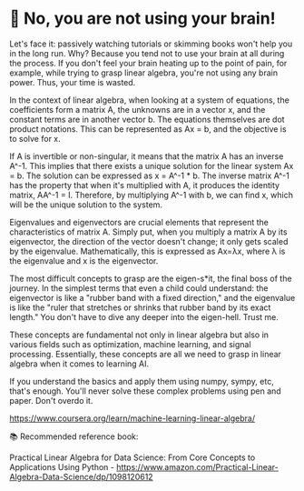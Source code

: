 # 💎 No, you are not using your brain!

Let's face it: passively watching tutorials or skimming books won't help you in the long run. Why? Because you tend not to use your brain at all during the process. If you don't feel your brain heating up to the point of pain, for example, while trying to grasp linear algebra, you're not using any brain power. Thus, your time is wasted.

In the context of linear algebra, when looking at a system of equations, the coefficients form a matrix A, the unknowns are in a vector x, and the constant terms are in another vector b. The equations themselves are dot product notations. This can be represented as Ax = b, and the objective is to solve for x.

If A is invertible or non-singular, it means that the matrix A has an inverse A^-1. This implies that there exists a unique solution for the linear system Ax = b. The solution can be expressed as x = A^-1 * b. The inverse matrix A^-1 has the property that when it's multiplied with A, it produces the identity matrix, AA^-1 = I. Therefore, by multiplying A^-1 with b, we can find x, which will be the unique solution to the system.

Eigenvalues and eigenvectors are crucial elements that represent the characteristics of matrix A. Simply put, when you multiply a matrix A by its eigenvector, the direction of the vector doesn't change; it only gets scaled by the eigenvalue. Mathematically, this is expressed as Ax=λx, where λ is the eigenvalue and x is the eigenvector.

The most difficult concepts to grasp are the eigen-s*it, the final boss of the journey. In the simplest terms that even a child could understand: the eigenvector is like a "rubber band with a fixed direction," and the eigenvalue is like the "ruler that stretches or shrinks that rubber band by its exact length." You don't have to dive any deeper into the eigen-hell. Trust me.

These concepts are fundamental not only in linear algebra but also in various fields such as optimization, machine learning, and signal processing. Essentially, these concepts are all we need to grasp in linear algebra when it comes to learning AI.

If you understand the basics and apply them using numpy, sympy, etc, that's enough. You'll never solve these complex problems using pen and paper. Don't overdo it.

https://www.coursera.org/learn/machine-learning-linear-algebra/

📚 Recommended reference book:

Practical Linear Algebra for Data Science: From Core Concepts to Applications Using Python - https://www.amazon.com/Practical-Linear-Algebra-Data-Science/dp/1098120612
